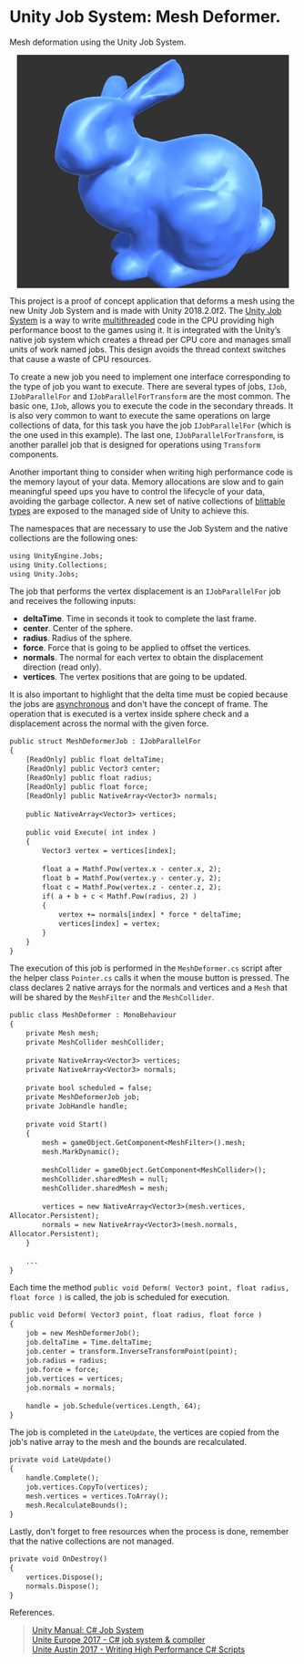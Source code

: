 # Unity Job System: Mesh Deformer.

Mesh deformation using the Unity Job System.

<p align="center">
  <img align="center" src="example.gif" title="Beware the mutant bunnies."><br>
</p>

This project is a proof of concept application that deforms a mesh using the new Unity Job System and is made with Unity 2018.2.0f2. The <a href="https://docs.unity3d.com/Manual/JobSystem.html">Unity Job System</a> is a way to write <a href="https://en.wikipedia.org/wiki/Multithreading_(computer_architecture)">multithreaded</a> code in the CPU providing high performance boost to the games using it. It is integrated with the Unity’s native job system which creates a thread per CPU core and manages small units of work named jobs. This design avoids the thread context switches that cause a waste of CPU resources.<br>

To create a new job you need to implement one interface corresponding to the type of job you want to execute. There are several types of jobs, `IJob`, `IJobParallelFor` and `IJobParallelForTransform` are the most common. The basic one, `IJob`, allows you to execute the code in the secondary threads. It is also very common to want to execute the same operations on large collections of data, for this task you have the job `IJobParallelFor` (which is the one used in this example). The last one, `IJobParallelForTransform`, is another parallel job that is designed for operations using `Transform` components.<br>

Another important thing to consider when writing high performance code is the memory layout of your data. Memory allocations are slow and to gain meaningful speed ups you have to control the lifecycle of your data, avoiding the garbage collector. A new set of native collections of <a href="https://en.wikipedia.org/wiki/Blittable_types">blittable types</a> are exposed to the managed side of Unity to achieve this.<br>

The namespaces that are necessary to use the Job System and the native collections are the following ones:
```
using UnityEngine.Jobs;
using Unity.Collections;
using Unity.Jobs;
```

The job that performs the vertex displacement is an `IJobParallelFor` job and receives the following inputs:
<ul>
  <li><strong>deltaTime</strong>. Time in seconds it took to complete the last frame.</li>
  <li><strong>center</strong>. Center of the sphere.</li>
  <li><strong>radius</strong>. Radius of the sphere.</li>
  <li><strong>force</strong>. Force that is going to be applied to offset the vertices.</li>
  <li><strong>normals</strong>. The normal for each vertex to obtain the displacement direction (read only).</li>
  <li><strong>vertices</strong>. The vertex positions that are going to be updated.</li>
</ul>

It is also important to highlight that the delta time must be copied because the jobs are <a href="https://en.wikipedia.org/wiki/Asynchrony_(computer_programming)">asynchronous</a> and don't have the concept of frame.
The operation that is executed is a vertex inside sphere check and a displacement across the normal with the given force.

```
public struct MeshDeformerJob : IJobParallelFor
{
    [ReadOnly] public float deltaTime;
    [ReadOnly] public Vector3 center;
    [ReadOnly] public float radius;
    [ReadOnly] public float force;
    [ReadOnly] public NativeArray<Vector3> normals;

    public NativeArray<Vector3> vertices;

    public void Execute( int index )
    {
        Vector3 vertex = vertices[index];

        float a = Mathf.Pow(vertex.x - center.x, 2);
        float b = Mathf.Pow(vertex.y - center.y, 2);
        float c = Mathf.Pow(vertex.z - center.z, 2);
        if( a + b + c < Mathf.Pow(radius, 2) )
        {
            vertex += normals[index] * force * deltaTime;
            vertices[index] = vertex;
        }
    }
}
```

The execution of this job is performed in the `MeshDeformer.cs` script after the helper class `Pointer.cs` calls it when the mouse button is pressed. The class declares 2 native arrays for the normals and vertices and a `Mesh` that will be shared by the `MeshFilter` and the `MeshCollider`.<br>

```
public class MeshDeformer : MonoBehaviour
{
    private Mesh mesh;
    private MeshCollider meshCollider;

    private NativeArray<Vector3> vertices;
    private NativeArray<Vector3> normals;

    private bool scheduled = false;
    private MeshDeformerJob job;
    private JobHandle handle;

    private void Start()
    {
        mesh = gameObject.GetComponent<MeshFilter>().mesh;
        mesh.MarkDynamic();

        meshCollider = gameObject.GetComponent<MeshCollider>();
        meshCollider.sharedMesh = null;
        meshCollider.sharedMesh = mesh;

        vertices = new NativeArray<Vector3>(mesh.vertices, Allocator.Persistent);
        normals = new NativeArray<Vector3>(mesh.normals, Allocator.Persistent);
    }

    ...
}
```

Each time the method `public void Deform( Vector3 point, float radius, float force )` is called, the job is scheduled for execution.<br>

```
public void Deform( Vector3 point, float radius, float force )
{
    job = new MeshDeformerJob();
    job.deltaTime = Time.deltaTime;
    job.center = transform.InverseTransformPoint(point);
    job.radius = radius;
    job.force = force;
    job.vertices = vertices;
    job.normals = normals;

    handle = job.Schedule(vertices.Length, 64);
}
```

The job is completed in the `LateUpdate`, the vertices are copied from the job's native array to the mesh and the bounds are recalculated.<br>
```
private void LateUpdate()
{
    handle.Complete();
    job.vertices.CopyTo(vertices);
    mesh.vertices = vertices.ToArray();
    mesh.RecalculateBounds();
}
```

Lastly, don't forget to free resources when the process is done, remember that the native collections are not managed.
```
private void OnDestroy()
{
    vertices.Dispose();
    normals.Dispose();
}
```

References.
> <a href="https://docs.unity3d.com/Manual/JobSystem.html">Unity Manual: C# Job System</a><br>
> <a href="https://www.youtube.com/watch?v=AXUvnk7Jws4">Unite Europe 2017 - C# job system & compiler</a><br>
> <a href="https://www.youtube.com/watch?v=tGmnZdY5Y-E">Unite Austin 2017 - Writing High Performance C# Scripts</a>
